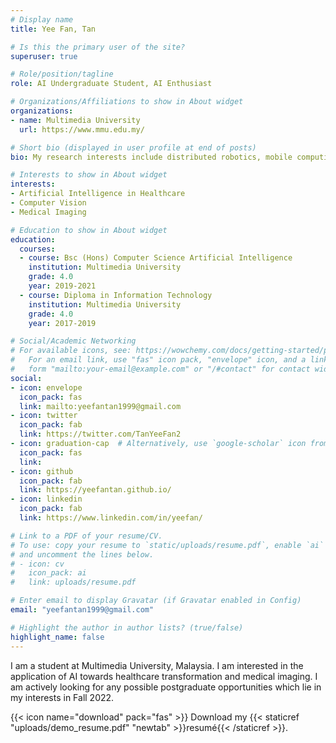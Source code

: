```yaml
---
# Display name
title: Yee Fan, Tan

# Is this the primary user of the site?
superuser: true

# Role/position/tagline
role: AI Undergraduate Student, AI Enthusiast

# Organizations/Affiliations to show in About widget
organizations:
- name: Multimedia University
  url: https://www.mmu.edu.my/

# Short bio (displayed in user profile at end of posts)
bio: My research interests include distributed robotics, mobile computing and programmable matter.

# Interests to show in About widget
interests:
- Artificial Intelligence in Healthcare
- Computer Vision
- Medical Imaging

# Education to show in About widget
education:
  courses:
  - course: Bsc (Hons) Computer Science Artificial Intelligence
    institution: Multimedia University
    grade: 4.0
    year: 2019-2021
  - course: Diploma in Information Technology
    institution: Multimedia University
    grade: 4.0
    year: 2017-2019

# Social/Academic Networking
# For available icons, see: https://wowchemy.com/docs/getting-started/page-builder/#icons
#   For an email link, use "fas" icon pack, "envelope" icon, and a link in the
#   form "mailto:your-email@example.com" or "/#contact" for contact widget.
social:
- icon: envelope
  icon_pack: fas
  link: mailto:yeefantan1999@gmail.com
- icon: twitter
  icon_pack: fab
  link: https://twitter.com/TanYeeFan2
- icon: graduation-cap  # Alternatively, use `google-scholar` icon from `ai` icon pack
  icon_pack: fas
  link: 
- icon: github
  icon_pack: fab
  link: https://yeefantan.github.io/
- icon: linkedin
  icon_pack: fab
  link: https://www.linkedin.com/in/yeefan/

# Link to a PDF of your resume/CV.
# To use: copy your resume to `static/uploads/resume.pdf`, enable `ai` icons in `params.toml`, 
# and uncomment the lines below.
# - icon: cv
#   icon_pack: ai
#   link: uploads/resume.pdf

# Enter email to display Gravatar (if Gravatar enabled in Config)
email: "yeefantan1999@gmail.com"

# Highlight the author in author lists? (true/false)
highlight_name: false
---
```


I am a student at Multimedia University, Malaysia. I am interested in the application of AI towards healthcare transformation and medical imaging. I am actively looking for any possible postgraduate opportunities which lie in my interests in Fall 2022.


{{< icon name="download" pack="fas" >}} Download my {{< staticref "uploads/demo_resume.pdf" "newtab" >}}resumé{{< /staticref >}}.
